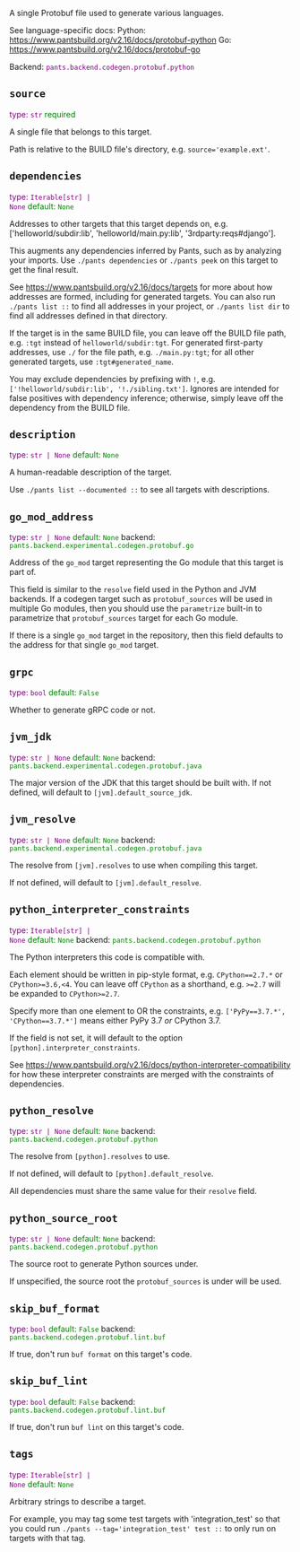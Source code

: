 A single Protobuf file used to generate various languages.

See language-specific docs:
    Python: https://www.pantsbuild.org/v2.16/docs/protobuf-python
    Go: https://www.pantsbuild.org/v2.16/docs/protobuf-go

Backend: <span style="color: purple"><code>pants.backend.codegen.protobuf.python</code></span>

## <code>source</code>

<span style="color: purple">type: <code>str</code></span>
<span style="color: green">required</span>

A single file that belongs to this target.

Path is relative to the BUILD file's directory, e.g. `source='example.ext'`.

## <code>dependencies</code>

<span style="color: purple">type: <code>Iterable[str] | None</code></span>
<span style="color: green">default: <code>None</code></span>

Addresses to other targets that this target depends on, e.g. ['helloworld/subdir:lib', 'helloworld/main.py:lib', '3rdparty:reqs#django'].

This augments any dependencies inferred by Pants, such as by analyzing your imports. Use `./pants dependencies` or `./pants peek` on this target to get the final result.

See https://www.pantsbuild.org/v2.16/docs/targets for more about how addresses are formed, including for generated targets. You can also run `./pants list ::` to find all addresses in your project, or `./pants list dir` to find all addresses defined in that directory.

If the target is in the same BUILD file, you can leave off the BUILD file path, e.g. `:tgt` instead of `helloworld/subdir:tgt`. For generated first-party addresses, use `./` for the file path, e.g. `./main.py:tgt`; for all other generated targets, use `:tgt#generated_name`.

You may exclude dependencies by prefixing with `!`, e.g. `['!helloworld/subdir:lib', '!./sibling.txt']`. Ignores are intended for false positives with dependency inference; otherwise, simply leave off the dependency from the BUILD file.

## <code>description</code>

<span style="color: purple">type: <code>str | None</code></span>
<span style="color: green">default: <code>None</code></span>

A human-readable description of the target.

Use `./pants list --documented ::` to see all targets with descriptions.

## <code>go_mod_address</code>

<span style="color: purple">type: <code>str | None</code></span>
<span style="color: green">default: <code>None</code></span>
backend: <span style="color: green"><code>pants.backend.experimental.codegen.protobuf.go</code></span>

Address of the `go_mod` target representing the Go module that this target is part of.

This field is similar to the `resolve` field used in the Python and JVM backends. If a codegen target such as `protobuf_sources` will be used in multiple Go modules, then you should use the `parametrize` built-in to parametrize that `protobuf_sources` target for each Go module.

If there is a single `go_mod` target in the repository, then this field defaults to the address for that single `go_mod` target.

## <code>grpc</code>

<span style="color: purple">type: <code>bool</code></span>
<span style="color: green">default: <code>False</code></span>

Whether to generate gRPC code or not.

## <code>jvm_jdk</code>

<span style="color: purple">type: <code>str | None</code></span>
<span style="color: green">default: <code>None</code></span>
backend: <span style="color: green"><code>pants.backend.experimental.codegen.protobuf.java</code></span>

The major version of the JDK that this target should be built with. If not defined, will default to `[jvm].default_source_jdk`.

## <code>jvm_resolve</code>

<span style="color: purple">type: <code>str | None</code></span>
<span style="color: green">default: <code>None</code></span>
backend: <span style="color: green"><code>pants.backend.experimental.codegen.protobuf.java</code></span>

The resolve from `[jvm].resolves` to use when compiling this target.

If not defined, will default to `[jvm].default_resolve`.

## <code>python_interpreter_constraints</code>

<span style="color: purple">type: <code>Iterable[str] | None</code></span>
<span style="color: green">default: <code>None</code></span>
backend: <span style="color: green"><code>pants.backend.codegen.protobuf.python</code></span>

The Python interpreters this code is compatible with.

Each element should be written in pip-style format, e.g. `CPython==2.7.*` or `CPython>=3.6,<4`. You can leave off `CPython` as a shorthand, e.g. `>=2.7` will be expanded to `CPython>=2.7`.

Specify more than one element to OR the constraints, e.g. `['PyPy==3.7.*', 'CPython==3.7.*']` means either PyPy 3.7 _or_ CPython 3.7.

If the field is not set, it will default to the option `[python].interpreter_constraints`.

See https://www.pantsbuild.org/v2.16/docs/python-interpreter-compatibility for how these interpreter constraints are merged with the constraints of dependencies.

## <code>python_resolve</code>

<span style="color: purple">type: <code>str | None</code></span>
<span style="color: green">default: <code>None</code></span>
backend: <span style="color: green"><code>pants.backend.codegen.protobuf.python</code></span>

The resolve from `[python].resolves` to use.

If not defined, will default to `[python].default_resolve`.

All dependencies must share the same value for their `resolve` field.

## <code>python_source_root</code>

<span style="color: purple">type: <code>str | None</code></span>
<span style="color: green">default: <code>None</code></span>
backend: <span style="color: green"><code>pants.backend.codegen.protobuf.python</code></span>

The source root to generate Python sources under.

If unspecified, the source root the `protobuf_sources` is under will be used.

## <code>skip_buf_format</code>

<span style="color: purple">type: <code>bool</code></span>
<span style="color: green">default: <code>False</code></span>
backend: <span style="color: green"><code>pants.backend.codegen.protobuf.lint.buf</code></span>

If true, don't run `buf format` on this target's code.

## <code>skip_buf_lint</code>

<span style="color: purple">type: <code>bool</code></span>
<span style="color: green">default: <code>False</code></span>
backend: <span style="color: green"><code>pants.backend.codegen.protobuf.lint.buf</code></span>

If true, don't run `buf lint` on this target's code.

## <code>tags</code>

<span style="color: purple">type: <code>Iterable[str] | None</code></span>
<span style="color: green">default: <code>None</code></span>

Arbitrary strings to describe a target.

For example, you may tag some test targets with 'integration_test' so that you could run `./pants --tag='integration_test' test ::` to only run on targets with that tag.

